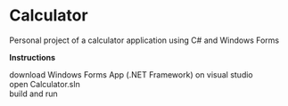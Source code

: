 # Calculator
Personal project of a calculator application using C# and Windows Forms

**Instructions** 

download Windows Forms App (.NET Framework) on visual studio \
open Calculator.sln \
build and run
